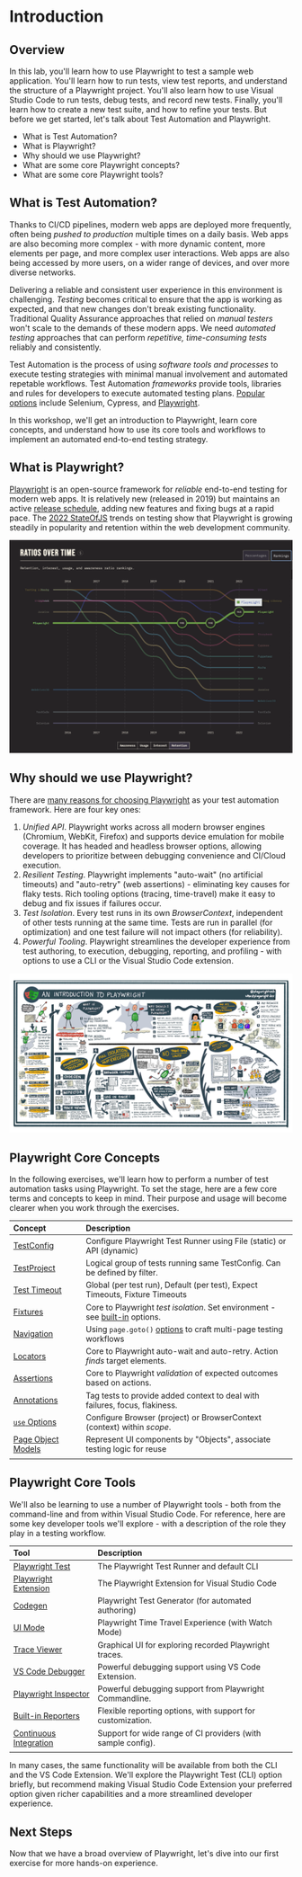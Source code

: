 # Introduction

## Overview

In this lab, you'll learn how to use Playwright to test a sample web application. You'll learn how to run tests, view test reports, and understand the structure of a Playwright project. You'll also learn how to use Visual Studio Code to run tests, debug tests, and record new tests. Finally, you'll learn how to create a new test suite, and how to refine your tests. But before we get started, let's talk about Test Automation and Playwright.
 - What is Test Automation?
 - What is Playwright?
 - Why should we use Playwright?
 - What are some core Playwright concepts?
 - What are some core Playwright tools?

## What is Test Automation?

Thanks to CI/CD pipelines, modern web apps are deployed more frequently, often being _pushed to production_ multiple times on a daily basis. Web apps are also becoming more complex - with more dynamic content, more elements per page, and more complex user interactions. Web apps are also being accessed by more users, on a wider range of devices, and over more diverse networks.

Delivering a reliable and consistent user experience in this environment is challenging. _Testing_ becomes critical to ensure that the app is working as expected, and that new changes don't break existing functionality. Traditional Quality Assurance approaches that relied on _manual testers_ won't scale to the demands of these modern apps. We need _automated testing_ approaches that can perform _repetitive, time-consuming tests_ reliably and consistently.

Test Automation is the process of using _software tools and processes_ to execute testing strategies with minimal manual involvement and automated repetable workflows. Test Automation _frameworks_ provide tools, libraries and rules for developers to execute automated testing plans. [Popular options](https://saucelabs.com/resources/blog/top-test-automation-frameworks-in-2023) include Selenium, Cypress, and [Playwright](https://playwright.dev). 

In this workshop, we'll get an introduction to Playwright, learn core concepts, and understand how to use its core tools and workflows to implement an automated end-to-end testing strategy.

## What is Playwright?

[Playwright](https://playwright.dev/) is an open-source framework for _reliable_ end-to-end testing for modern web apps. It is relatively new (released in 2019) but maintains an active [release schedule](https://playwright.dev/docs/release-notes#version-138), adding new features and fixing bugs at a rapid pace. The [2022 StateOfJS](https://2022.stateofjs.com/en-US/libraries/testing/) trends on testing show that Playwright is growing steadily in popularity and retention within the web development community.

![Playwright](./assets//playwright-ranking.png)


## Why should we use Playwright?

There are [many reasons for choosing Playwright](https://playwright.dev/docs/why-playwright) as your test automation framework. Here are four key ones:
 1. _Unified API_. Playwright works across all modern browser engines (Chromium, WebKit, Firefox) and supports device emulation for mobile coverage. It has headed and headless browser options, allowing developers to prioritize between debugging convenience and CI/Cloud execution.
 2. _Resilient Testing_. Playwright implements "auto-wait" (no artificial timeouts) and "auto-retry" (web assertions) - eliminating key causes for flaky tests. Rich tooling options (tracing, time-travel) make it easy to debug and fix issues if failures occur.
 3. _Test Isolation_. Every test runs in its own _BrowserContext_, independent of other tests running at the same time. Tests are run in parallel (for optimization) and one test failure will not impact others (for reliability).
 4. _Powerful Tooling_. Playwright streamlines the developer experience from test authoring, to execution, debugging, reporting, and profiling - with options to use a CLI or the Visual Studio Code extension.

![Playwright](./assets/playwright-overview.png)

## Playwright Core Concepts

In the following exercises, we'll learn how to perform a number of test automation tasks using Playwright. To set the stage, here are a few core terms and concepts to keep in mind. Their purpose and usage will become clearer when you work through the exercises.

| Concept | Description |
|:---|:---|
| [TestConfig](https://playwright.dev/docs/api/class-testconfig)| Configure Playwright Test Runner using File (static) or API (dynamic)|
| [TestProject](https://playwright.dev/docs/test-projects)| Logical group of tests running same TestConfig. Can be defined by filter.|
| [Test Timeout](https://playwright.dev/docs/test-timeouts)| Global (per test run), Default (per test), Expect Timeouts, Fixture Timeouts |
| [Fixtures](https://playwright.dev/docs/test-fixtures)| Core to Playwright _test isolation_. Set environment - see [built-in](https://playwright.dev/docs/test-fixtures#built-in-fixtures) options. |
| [Navigation](https://playwright.dev/docs/writing-tests#actions)| Using `page.goto()` [options](https://playwright.dev/docs/api/class-page#page-goto) to craft multi-page testing workflows |
| [Locators](https://playwright.dev/docs/locators)| Core to Playwright auto-wait and auto-retry. Action _finds_ target elements.|
| [Assertions](https://playwright.dev/docs/test-assertions)| Core to Playwright _validation_ of expected outcomes based on actions.|
| [Annotations](https://playwright.dev/docs/test-annotations)| Tag tests to provide added context to deal with failures, focus, flakiness.|
| [`use` Options](https://playwright.dev/docs/test-use-options)| Configure Browser (project) or BrowserContext (context) within _scope_. |
| [Page Object Models](https://playwright.dev/docs/pom)| Represent UI components by "Objects", associate testing logic for reuse |
| | |


## Playwright Core Tools

We'll also be learning to use a number of Playwright tools - both from the command-line and from within Visual Studio Code. For reference, here are some key developer tools we'll explore - with a description of the role they play in a testing workflow.

| Tool | Description |
|:---|:---|
| [Playwright Test](https://playwright.dev/docs/test-cli) | The Playwright Test Runner and default CLI|
| [Playwright Extension](https://playwright.dev/docs/getting-started-vscode) | The Playwright Extension for Visual Studio Code|
| [Codegen](https://playwright.dev/docs/codegen-intro)| Playwright Test Generator (for automated authoring) |
| [UI Mode](https://playwright.dev/docs/test-ui-mode)| Playwright Time Travel Experience (with Watch Mode) |
| [Trace Viewer](https://playwright.dev/docs/trace-viewer-intro)| Graphical UI for exploring recorded Playwright traces. |
| [VS Code Debugger](https://playwright.dev/docs/debug#vs-code-debugger)| Powerful debugging support using VS Code Extension.|
|[Playwright Inspector](https://playwright.dev/docs/debug#playwright-inspector)| Powerful debugging support from Playwright Commandline. |
|[Built-in Reporters](https://playwright.dev/docs/test-reporters#built-in-reporters) | Flexible reporting options, with support for customization. |
| [Continuous Integration](https://playwright.dev/docs/ci) | Support for wide range of CI providers (with sample config). |
| | |

In many cases, the same functionality will be available from both the CLI and the VS Code Extension. We'll explore the Playwright Test (CLI) option briefly, but recommend making Visual Studio Code Extension your preferred option given richer capabilities and a more streamlined developer experience.


## Next Steps

Now that we have a broad overview of Playwright, let's dive into our first exercise for more hands-on experience.
